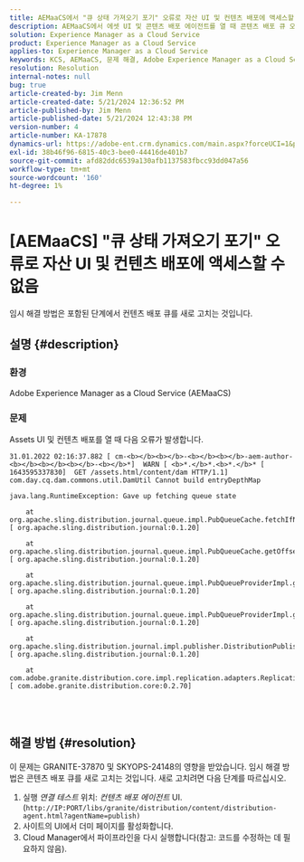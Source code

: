 ```yaml
---
title: AEMaaCS에서 "큐 상태 가져오기 포기" 오류로 자산 UI 및 컨텐츠 배포에 액세스할 수 없음
description: AEMaaCS에서 에셋 UI 및 콘텐츠 배포 에이전트를 열 때 콘텐츠 배포 큐 오류를 해결하는 방법에 대해 알아봅니다.
solution: Experience Manager as a Cloud Service
product: Experience Manager as a Cloud Service
applies-to: Experience Manager as a Cloud Service
keywords: KCS, AEMaaCS, 문제 해결, Adobe Experience Manager as a Cloud Service, 액세스, 오류, 자산 UI, 컨텐츠 배포, 큐 상태 가져오기 포기
resolution: Resolution
internal-notes: null
bug: true
article-created-by: Jim Menn
article-created-date: 5/21/2024 12:36:52 PM
article-published-by: Jim Menn
article-published-date: 5/21/2024 12:43:38 PM
version-number: 4
article-number: KA-17878
dynamics-url: https://adobe-ent.crm.dynamics.com/main.aspx?forceUCI=1&pagetype=entityrecord&etn=knowledgearticle&id=e8f4d4c9-6e17-ef11-9f8a-6045bd006268
exl-id: 38b46f96-6815-40c3-bee0-44416de401b7
source-git-commit: afd82ddc6539a130afb1137583fbcc93dd047a56
workflow-type: tm+mt
source-wordcount: '160'
ht-degree: 1%

---
```


# [AEMaaCS] &quot;큐 상태 가져오기 포기&quot; 오류로 자산 UI 및 컨텐츠 배포에 액세스할 수 없음


임시 해결 방법은 포함된 단계에서 컨텐츠 배포 큐를 새로 고치는 것입니다.

## 설명 {#description}


### <b>환경</b>

Adobe Experience Manager as a Cloud Service (AEMaaCS)



### <b>문제</b>

Assets UI 및 컨텐츠 배포를 열 때 다음 오류가 발생합니다.




```
31.01.2022 02:16:37.882 [ cm-<b></b><b></b>-<b></b><b></b>-aem-author-<b></b><b></b><b></b>-<b></b>*]  WARN [ <b>*.</b>*.<b>*.</b>* [ 1643595337830]  GET /assets.html/content/dam HTTP/1.1]  com.day.cq.dam.commons.util.DamUtil Cannot build entryDepthMap

java.lang.RuntimeException: Gave up fetching queue state

    at org.apache.sling.distribution.journal.queue.impl.PubQueueCache.fetchIfNeeded(PubQueueCache.java:155) [ org.apache.sling.distribution.journal:0.1.20] 

    at org.apache.sling.distribution.journal.queue.impl.PubQueueCache.getOffsetQueue(PubQueueCache.java:117) [ org.apache.sling.distribution.journal:0.1.20] 

    at org.apache.sling.distribution.journal.queue.impl.PubQueueProviderImpl.getOffsetQueue(PubQueueProviderImpl.java:198) [ org.apache.sling.distribution.journal:0.1.20] 

    at org.apache.sling.distribution.journal.queue.impl.PubQueueProviderImpl.getQueue(PubQueueProviderImpl.java:173) [ org.apache.sling.distribution.journal:0.1.20] 

    at org.apache.sling.distribution.journal.impl.publisher.DistributionPublisher.getQueue(DistributionPublisher.java:226) [ org.apache.sling.distribution.journal:0.1.20] 

    at com.adobe.granite.distribution.core.impl.replication.adapters.ReplicationAgent.getQueue(ReplicationAgent.java:179) [ com.adobe.granite.distribution.core:0.2.70]
```



<br> <br>



## 해결 방법 {#resolution}


이 문제는 GRANITE-37870 및 SKYOPS-24148의 영향을 받았습니다. 임시 해결 방법은 콘텐츠 배포 큐를 새로 고치는 것입니다. 새로 고치려면 다음 단계를 따르십시오.

1. 실행 *연결 테스트* 위치: *컨텐츠 배포 에이전트* UI. (`http://IP:PORT/libs/granite/distribution/content/distribution-agent.html?agentName=publish)`
2. 사이트의 UI에서 더미 페이지를 활성화합니다.
3. Cloud Manager에서 파이프라인을 다시 실행합니다(참고: 코드를 수정하는 데 필요하지 않음).
